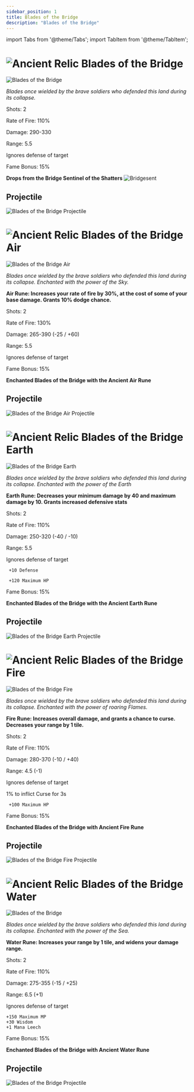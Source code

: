 ```yaml
---
sidebar_position: 1
title: Blades of the Bridge
description: "Blades of the Bridge"
---
```


import Tabs from '@theme/Tabs';
import TabItem from '@theme/TabItem';

<Tabs>
  <TabItem value="Blades of the Bridge" label="Blades of the Bridge" default>

# ![Ancient Relic](https://cdn.discordapp.com/attachments/1026159786313650256/1045182982090145843/Ancient_Relic_Bag.png) Blades of the Bridge  

![Blades of the Bridge](https://vwiki.valorserver.com/api/item/picture/Blades%20of%20the%20Bridge)

<i>Blades once wielded by the brave soldiers who defended this land during its collapse.</i>

Shots: 2

Rate of Fire: 110%

Damage: 290-330

Range: 5.5

Ignores defense of target

Fame Bonus: 15%

  **Drops from the Bridge Sentinel of the Shatters**  ![Bridgesent](https://cdn.discordapp.com/attachments/1107378591026655272/1107388508705914900/sen.png) 


    
## Projectile

![Blades of the Bridge Projectile](https://cdn.discordapp.com/attachments/1160376179996496013/1187539843228647474/normal_ar_blade.gif?ex=659741aa&is=6584ccaa&hm=011421fa053ea30d5915d339ad222c75fe997f882c4e0d7ae2b633ffc54bbcf9&)

  </TabItem>
  <TabItem value="Air" label="Air">

#  ![Ancient Relic](https://cdn.discordapp.com/attachments/1026159786313650256/1045182982090145843/Ancient_Relic_Bag.png) Blades of the Bridge Air

![Blades of the Bridge Air](https://vwiki.valorserver.com/api/item/picture/Blades%20of%20the%20Bridge%20Air)

<i>Blades once wielded by the brave soldiers who defended this land during its collapse. Enchanted with the power of the Sky.</i>

**Air Rune: Increases your rate of fire by 30%, at the cost of some of your base damage. Grants 10% dodge chance.**

Shots: 2

Rate of Fire: 130%

Damage: 265-390 (-25 / +60)

Range: 5.5

Ignores defense of target

Fame Bonus: 15%

**Enchanted Blades of the Bridge with the Ancient Air Rune**

## Projectile

![Blades of the Bridge Air Projectile](https://cdn.discordapp.com/attachments/1160376179996496013/1187540834963443782/normal_ar_blade.gif?ex=65974296&is=6584cd96&hm=b4fad096bf6dd7f6d911eb50566ab50fff11b7ce9130058922f3d97344326f1e&)

  </TabItem>
  <TabItem value="Earth" label="Earth">

# ![Ancient Relic](https://cdn.discordapp.com/attachments/1026159786313650256/1045182982090145843/Ancient_Relic_Bag.png) Blades of the Bridge Earth

![Blades of the Bridge Earth](https://vwiki.valorserver.com/api/item/picture/Blades%20of%20the%20Bridge%20earth)

<i>Blades once wielded by the brave soldiers who defended this land during its collapse. Enchanted with the power of the Earth</i>

**Earth Rune: Decreases your minimum damage by 40 and maximum damage by 10. Grants increased defensive stats**

Shots: 2

Rate of Fire: 110%

  Damage: 250-320 (-40 / -10)

  Range: 5.5

Ignores defense of target

     +10 Defense

     +120 Maximum HP

Fame Bonus: 15%

**Enchanted Blades of the Bridge with the Ancient Earth Rune**

## Projectile

![Blades of the Bridge Earth Projectile](https://cdn.discordapp.com/attachments/1160376179996496013/1187541043235782756/normal_ar_blade.gif?ex=659742c8&is=6584cdc8&hm=e358a1df824d97d83e1a98b6299cb6ab7050cfd27459a7297d029dbc223b96e7&)
 
  </TabItem>
  <TabItem value="Fire" label="Fire">

# ![Ancient Relic](https://cdn.discordapp.com/attachments/1026159786313650256/1045182982090145843/Ancient_Relic_Bag.png) Blades of the Bridge Fire

![Blades of the Bridge Fire](https://vwiki.valorserver.com/api/item/picture/Blades%20of%20the%20Bridge%20Fire)

<i>Blades once wielded by the brave soldiers who defended this land during its collapse. Enchanted with the power of roaring Flames.</i>

**Fire Rune: Increases overall damage, and grants a chance to curse. Decreases your range by 1 tile.**

Shots: 2

Rate of Fire: 110%

Damage: 280-370 (-10 / +40)

Range: 4.5 (-1)

Ignores defense of target

1% to inflict Curse for 3s

     +100 Maximum HP

Fame Bonus: 15%

**Enchanted Blades of the Bridge with Ancient Fire Rune**

## Projectile

![Blades of the Bridge Fire Projectile](https://cdn.discordapp.com/attachments/1160376179996496013/1187540566968381500/normal_ar_blade.gif?ex=65974256&is=6584cd56&hm=c645dbfb43446a46fa4b14b7c070a1e11b4e1143ab56dd89d752643bad389ae8&)
# ![Ancient Relic](https://cdn.discordapp.com/attachments/1026159786313650256/1045182982090145843/Ancient_Relic_Bag.png) Blades of the Bridge Water

 </TabItem>
  <TabItem value="Earth" label="water">

![Blades of the Bridge](https://vwiki.valorserver.com/api/item/picture/Blades%20of%20the%20Bridge%20Water)

<i>Blades once wielded by the brave soldiers who defended this land during its collapse. Enchanted with the power of the Sea.</i>

**Water Rune: Increases your range by 1 tile, and widens your damage range.**

Shots: 2

Rate of Fire: 110%

Damage: 275-355 (-15 / +25)

Range: 6.5 (+1)

Ignores defense of target

    +150 Maximum MP
    +30 Wisdom
    +1 Mana Leech

Fame Bonus: 15%

**Enchanted Blades of the Bridge with Ancient Water Rune**

## Projectile

![Blades of the Bridge Projectile](https://cdn.discordapp.com/attachments/1160376179996496013/1187540327024828426/normal_ar_blade.gif?ex=6597421d&is=6584cd1d&hm=1dd05d0bf3664dfa36bf79d51f6c60e3a9f30c93d68856bcb77bb14fb0550816&)

  </TabItem>
</Tabs>

